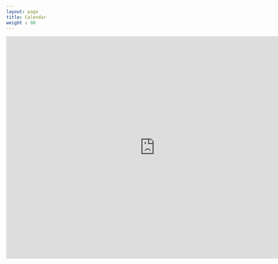 ```yaml
---
layout: page
title: Calendar
weight : 98
---
```


<iframe src="https://www.google.com/calendar/embed?title=Denise%20Case&amp;height=600&amp;wkst=1&amp;bgcolor=%23FFFFFF&amp;src=0er87l3l5ld4tha2egr07a8cdo%40group.calendar.google.com&amp;color=%23125A12&amp;src=denisecase%40gmail.com&amp;color=%2323164E&amp;src=i5uogovdtdrfhbni438d5c8u34%40group.calendar.google.com&amp;color=%23125A12&amp;src=rfb91oc6bci9qjgptt33re96ek%40group.calendar.google.com&amp;color=%23125A12&amp;src=b7b4ak9gco87j53uug3ksdchjk%40group.calendar.google.com&amp;color=%23125A12&amp;src=m3e4ptqnkflb89iichmtgbnn48%40group.calendar.google.com&amp;color=%23125A12&amp;src=nror912319dp73fq48te98eod8%40group.calendar.google.com&amp;color=%23125A12&amp;src=a3omnk8se8pnimhlo4ravu8i9k%40group.calendar.google.com&amp;color=%23125A12&amp;src=it120uglolp1h6ckivcdpdn04o%40group.calendar.google.com&amp;color=%23125A12&amp;src=en.usa%23holiday%40group.v.calendar.google.com&amp;color=%230F4B38&amp;ctz=America%2FChicago" style=" border-width:0 " width="800" height="600" frameborder="0" scrolling="no"></iframe>








